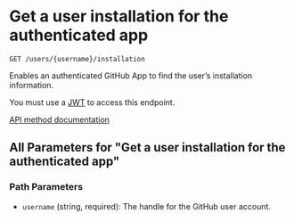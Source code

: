 # Get a user installation for the authenticated app

`GET /users/{username}/installation`

Enables an authenticated GitHub App to find the user’s installation information.

You must use a [JWT](https://docs.github.com/apps/building-github-apps/authenticating-with-github-apps/#authenticating-as-a-github-app) to access this endpoint.

[API method documentation](https://docs.github.com/rest/apps/apps#get-a-user-installation-for-the-authenticated-app)

## All Parameters for "Get a user installation for the authenticated app"

### Path Parameters

- `username` (string, required): The handle for the GitHub user account.
